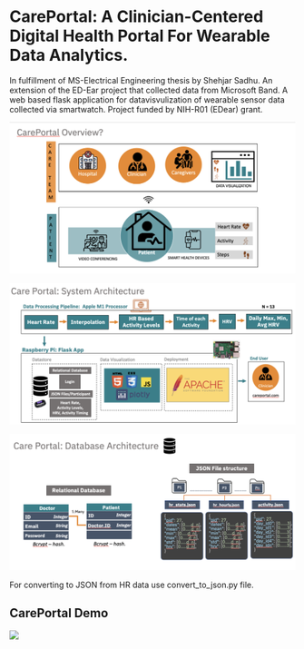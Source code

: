 
# CarePortal: A Clinician-Centered Digital Health Portal For Wearable Data Analytics. 


In fulfillment of MS-Electrical Engineering thesis by Shehjar Sadhu. An extension of the ED-Ear project that collected data from Microsoft Band. A web based flask application for datavisvulization of wearable sensor data collected via smartwatch. Project funded by NIH-R01 (EDear) grant.


![](/webapp/static/overview.png)

![](/webapp/static/systemarch.png)

![](/webapp/static/database_Arch.png)

For converting to JSON from HR data use convert_to_json.py file. 

## CarePortal Demo

![](/webapp/static/demo.gif)
